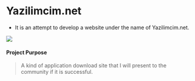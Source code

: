 # Yazilimcim.net
- It is an attempt to develop a website under the name of Yazilimcim.net.


 ![](https://i.ibb.co/FB28Sxp/yazilimcim.png)

#### Project Purpose

> A kind of application download site that I will present to the community if it is successful.
